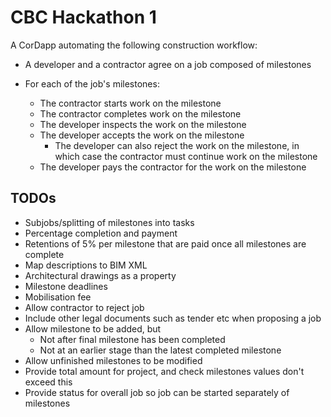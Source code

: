 # CBC Hackathon 1

A CorDapp automating the following construction workflow:

* A developer and a contractor agree on a job composed of milestones
* For each of the job's milestones:

    * The contractor starts work on the milestone
    * The contractor completes work on the milestone
    * The developer inspects the work on the milestone
    * The developer accepts the work on the milestone
        * The developer can also reject the work on the milestone, in which case 
          the contractor must continue work on the milestone
    * The developer pays the contractor for the work on the milestone

## TODOs

* Subjobs/splitting of milestones into tasks
* Percentage completion and payment
* Retentions of 5% per milestone that are paid once all milestones are complete
* Map descriptions to BIM XML
* Architectural drawings as a property
* Milestone deadlines
* Mobilisation fee
* Allow contractor to reject job
* Include other legal documents such as tender etc when proposing a job
* Allow milestone to be added, but
  * Not after final milestone has been completed
  * Not at an earlier stage than the latest completed milestone
* Allow unfinished milestones to be modified
* Provide total amount for project, and check milestones values don't exceed this
* Provide status for overall job so job can be started separately of milestones